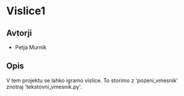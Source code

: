 # Vislice1

## Avtorji 

* Petja Murnik

## Opis

V tem projektu se lahko igramo vislice. To storimo z 'pozeni_vmesnik' znotraj 'tekstovni_vmesnik.py'.